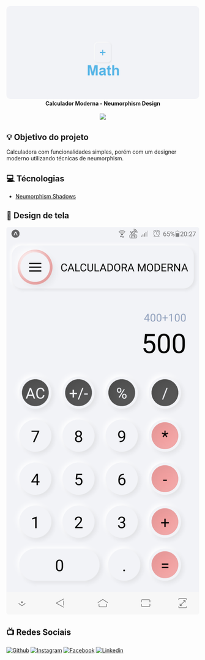 <h4 align="center">
<img src="./assets/splash.png" style="border-radius: 10px"/>
<br>Calculador Moderna - Neumorphism Design
</h4>
<p align="center">
    <img src="https://img.shields.io/badge/Version-0.1-blue.svg">
</p>

## :bulb: Objetivo do projeto

Calculadora com funcionalidades simples, porém com um designer moderno utilizando técnicas de neumorphism.

## :computer: Técnologias

- [Neumorphism Shadows](https://github.com/tokkozhin/react-native-neomorph-shadows)

## :iphone: Design de tela

<img src="./assets/tela.png" style="border-radius: 5px">

 ## :tv: Redes Sociais
 
   <a href="https://github.com/AbnerPS" target="_blank" >
    <img alt="Github" src="https://img.shields.io/badge/Github--%23F8952D?style=social&logo=github"></a> 
  
  <a href="https://www.instagram.com/abner.p.s/" target="_blank" >
    <img alt="Instagram" src="https://img.shields.io/badge/Instagram--%23F8952D?style=social&logo=instagram"></a> 
  
  <a href="https://www.facebook.com/AbnerGuthiwill" target="_blank" >
    <img alt="Facebook" src="https://img.shields.io/badge/Facebook--%23F8952D?style=social&logo=facebook"></a> 

  <a href="https://www.linkedin.com/in/abner-pereira-silva-8715a326/" target="_blank" >
    <img alt="Linkedin" src="https://img.shields.io/badge/Linkedin--%23F8952D?style=social&logo=linkedin"></a>